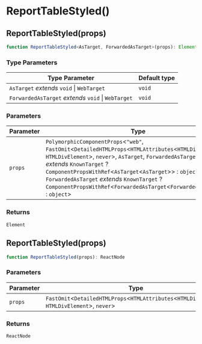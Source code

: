 # ReportTableStyled()

## ReportTableStyled(props)

```ts
function ReportTableStyled<AsTarget, ForwardedAsTarget>(props): Element
```

### Type Parameters

| Type Parameter | Default type |
| ------ | ------ |
| `AsTarget` *extends* `void` \| `WebTarget` | `void` |
| `ForwardedAsTarget` *extends* `void` \| `WebTarget` | `void` |

### Parameters

| Parameter | Type |
| ------ | ------ |
| `props` | `PolymorphicComponentProps`\<`"web"`, `FastOmit`\<`DetailedHTMLProps`\<`HTMLAttributes`\<`HTMLDivElement`\>, `HTMLDivElement`\>, `never`\>, `AsTarget`, `ForwardedAsTarget`, `AsTarget` *extends* `KnownTarget` ? `ComponentPropsWithRef`\<`AsTarget`\<`AsTarget`\>\> : `object`, `ForwardedAsTarget` *extends* `KnownTarget` ? `ComponentPropsWithRef`\<`ForwardedAsTarget`\<`ForwardedAsTarget`\>\> : `object`\> |

### Returns

`Element`

## ReportTableStyled(props)

```ts
function ReportTableStyled(props): ReactNode
```

### Parameters

| Parameter | Type |
| ------ | ------ |
| `props` | `FastOmit`\<`DetailedHTMLProps`\<`HTMLAttributes`\<`HTMLDivElement`\>, `HTMLDivElement`\>, `never`\> |

### Returns

`ReactNode`
